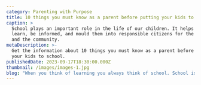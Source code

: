```yaml
---
category: Parenting with Purpose
title: 10 things you must know as a parent before putting your kids to school
caption: >
  School plays an important role in the life of our children. It helps them to
  learn, be informed, and mould them into responsible citizens for the country
  and the community.
metaDescription: >-
  Get the information about 10 things you must know as a parent before putting
  your kids to school.
publishedDate: 2023-09-17T18:30:00.000Z
thumbnail: /images/images-1.jpg
blog: "When you think of learning you always think of school. School is definitely one of the most important stages in the life of an individual. School plays an important role in the life of our children. It helps them to learn, be informed, and mould them into responsible citizens for the country and the community. It is only at school where your child is taught discipline, teamwork, intelligence, confidence, and other essential skills that will boost their personality and help in their development.\n\nWe are now living the age of revolution and transformation where everything seems to be changing just like the speed of light. Living in a metropolitan city like Bangalore. You may have several schools out there but your child deserves to be only in the\_[best school](https://web.archive.org/web/20230208042440/https://glentreeacademy.com/glentree-sarajapura/)\_in the city. With several options and several boards of education, as a parent with a new- schooler it is highly imperative for you to find a good\_ school in Bangalore where your child will have the greatest learning experience.\n\n“Learning is not attained by chance, it must be sought for with ardor and attended to with diligence.”\n\nAs a parent it is highly important for you to choose the best for your child. You might be wondering how you could choose the best school for your child? Well we’ve got you covered !\n\nHere are 10 important things for you to know before your child joins a school.\n\nBefore we jump into finding out what are the important things, there are a few things that you must remember on your hunt to the\_[best school\_](https://web.archive.org/web/20230208042440/https://glentreeacademy.com/about/)in silicon city.\n\n– Do not say ‘yes’ to the first school you. There are several schools out here in the city, you have a lot of options to pick the\_[best school](https://web.archive.org/web/20230208042440/https://glentreeacademy.com/about/)\_for your kids.\n\n– Do not be flattered by the amenities the school provides for the students. There are several schools who have absolutely unnecessary facilities which serve no productive purpose for your children and they end up being only a cash grab.\n\n– While you pick a school be sure to assess the factor of comfort and safety for your kids, irrespective of the gender of your child.\n\n– Always pick a school that has been affiliated to a particular Board of Education like\_[CBSE](https://web.archive.org/web/20230208042440/https://glentreeacademy.com/about/), IGCSE,IB,ICSE or any other national, international, or state level boards.\n\nNow that we have covered the core factors, let us find out the ten important things you as a parent must know before putting your child into a school.\n\n1. On your hunt for schools, the first important thing a parent must ensure is that you must always choose a school that is within your reach. You must choose a school that is close to either your home or from the place of your work. Choosing a school close to your home or work, could be\_ of the greatest benefit. In choosing a school that is far away from home your kid might lose out on his or her sleep and might get cranky and worn out before they reach home, the city’s traffic adds to this. Kids are always kids, and they can get annoyed easily or even get cranky out of the blue. Hence it is highly important for you to choose a school that is closer to you and your child.\n2. It is often difficult to judge a school based on its reputation. There are several factors that have to be looked into before ideally fixing an idea about a school. Reputation is not the only factor, but one among the many factors that a parent must look into before putting their kids in school.\_\n   But how will you judge the reputation of a school?\_\n   Well, you might ask your family, friends, or parents who have their children studying in a particular school about the reputation of the school.\n\n   Asking opinions or recommendations from the people you trust is just one way to understand the working of the particular school. Most of these opinions can be one-sided or even biased at times.\_\n   I have outlined a few questions for you to judge and have a clear idea on the reputation of the school, here they are;\_\n\n   Is the school affiliated or registered. to any board of education\_\n   Do the children in that particular school have a positive experience in every grade?\_\n   What do the parents think the child likes the most about the school?\_\n   What are the things the child in the school hates the most?\_\n   Ask the parents of the particular school if the school is transparent and open in their communication and decision making process.\_\n   The fee structure of the school.\_\n   The different yet useful extracurricular activities the school offers to the kids.\_\n   Do they have equal curricular activities to help aid the growth of the kids.\_\n   Does the school also have scholarship programs to help assist your child?\_\n   Does the school have any exchange programs or international and national level workshops that give your child a global experience.\_\n\n   Only after you get answers to all your questions, you can understand the school’s standing in society.\_\n3. Parents definitely choose a school that has a good combination of curricular and extracurricular activities but the most important point to keep in mind is that parents must ensure that the classrooms, restrooms, sick bay and other areas in fact the entire campus must be maintained in a clean and hygienic manner. There must good toilet facilities and the campus must be spick and span. Not only kids, but even children who are older can catch infections or diseases very quickly when entering a new environment. However too much of anything is bad right? The school must also not over-sanitize the place because it can lead to respiratory infections for the kids. As a parent you must ensure if the classrooms are spacious and well ventilated allowing cross and direct ventilation. You must also find out if the washrooms of both the girls and the boys are well-maintained with adequate water supply and other sanitization facilities.\_ If your child is moving from preschool to grade school you must also find out if the school has any maids or assistants to help your kids to use the washroom at uncertain times.\_\n4. The\_[environment](https://web.archive.org/web/20230208042440/https://glentreeacademy.com/facilities/)\_of the school is very important from the perspective of the child’s growth. Only in the right environment will the student flourish and develop in all aspects. I’m outlining a few pointers that parents must\_ check in a school, before enrolling your child in it and they are:\_\n   -Is the campus out of date? Have they evolved according to the current trends.\_\n   -Are the teachers really making use of the school resources to teach the kids?\_\n   – Are the facilities in the school being used to its extent? Or is it just built to derive money from you?\_\n   -Does the school use new methods of teaching to provide new ways of enriching student’s knowledge?\_\n\n   If you’ve found satisfactory answers to all the questions, you’re good to go !\_\n5. Most of the issues in our country related to education arise because of this factor ‘Student-Teacher Ratio”. The proportion between students and teachers has been an increasing issue. The constant conflict between a lesser number of students and more teachers versus a class of large students with just a teacher. Indian education system is known for having an auditorium of overflowing students facing one single teacher. With this method the students may pass the grade examinations and move on but they will never use the concepts of study in their education. This problem must be solved at a very young age.\n\n   Therefore, parents must choose a school that has an equal or even a decent proportion of students and parents. The class must not be jam packed with students because the teacher would be unable to pay close attention to the students. The 1:8 teacher to student ratio is ideal, but anything more than 1:15 for majority of class hours means that your child won’t probably be encouraged to explore and learn or get concepts patiently explained. Parents, you have to be really wise and it is advisable to pick a school that has a class strength of less than 25 for the primary grades, as the foundation years play a big role in the physical, mental, and spiritual aspects of our children.\n6. Yes, you have to pay close attention to the teaching and learning methodologies followed by a school. There are several approaches that a school follows to teach their students. Schools can use only one specific approach or use a combination of various approaches, however the latter one is highly prevalent in the schools of the city. You must try to pick a school that has its\_\_[own curriculum](https://web.archive.org/web/20230208042440/https://glentreeacademy.com/curriculum/)\_so that it shows that the school has undertaken a lot of background research and this has helped the school to such an extent that they can even formulate their own curriculum framework for all grades from K-12. You can also find out the different teaching methods just to make sure that it matches your child’s thoughts and desires.\n7. Just like the facilities of the school is important, the timings and school calendar is equally important. Every parent must ensure that their child has adequate time between school, play and their rest. There are several schools in the city that provide day-boarding and weekly boarding facilities since your child cannot stay around you all the time. It is the task of the parents to enroll their child in a school that is compatible for your child and the school calendar is flexible and not pressurizing on your little one.\n8. Apart from the physical and tangible things on the campus. The parents must note if the students are treated in a friendly and approachable manner. This will not only make the child interested in the class, it will increase the student’s love towards learning and automatically increase their attention span. As a parent you must also make sure that the school is transparent, accountable and responsible in all its decisions and the other works. It must not perform in such a way that it hurts the goodwill of the students and parents.\n9. These two words ‘safety’ and ‘security’ are not just merely put on paper. The prime feature to look out in a school is the safety and security prevailing in the campus until they reach their safe abodes. In a city like Bangalore, things happen in the blink of an eye and parents are concerned about the safety of their kids other than anything else.\_\n   Parents run down through the questions below and you can find out if your school of choice is a safe place for your kid or no, they are:\n\n   -If the school is located in a good atmosphere.\_\n   -If the school has good medical facilities on and off campus, especially for students who prefer boarding.\_\n   -If the infrastructure and architecture of the school is student friendly and safe.\_\n   -If only the registered parents and guardians can enter the school premises.\_\n   -In case of emergencies find out how the school will pass over the information from the students to the parents or the local guardians.\_\n   -If the school would take into consideration special allergies or other conditions of your child.\_\n10. There are several topics like mental health, depression, anxiety, pressure, stress and other similar topics like this are often considered to be taboo and not discussed in open forums. Hence it is the duty of the school to remove the negative stigma around these topics and groom the students in such a way that they are completely optimistic and have courage stronger than any challenges they will ever face. For higher grades, the schools must also have regular counselling programs that enables them to choose their field of study for their future. The counselling programs must address issues of their careers as well as their overall health and wellness.\n\n    Parents, now that I have outlined all the important factors you must know before enrolling your child for school. It is time that you take a wise decision and create a secure future for your beloved ones.\n\n    Have any questions? Leave them down in the comment below, we’re more than happy to help you !\n\n    Happy Schooling !\n"
---
```



